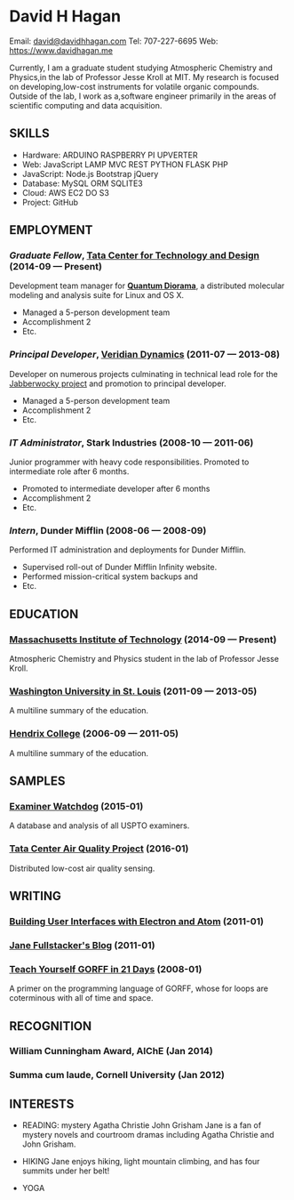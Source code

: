 David H Hagan
============
Email: david@davidhhagan.com
Tel: 707-227-6695
Web: https://www.davidhagan.me

Currently, I am a graduate student studying Atmospheric Chemistry and Physics,in the lab of Professor Jesse Kroll at MIT. My research is focused on developing,low-cost instruments for volatile organic compounds. Outside of the lab, I work as a,software engineer primarily in the areas of scientific computing and data acquisition.

## SKILLS

  - Hardware: ARDUINO RASPBERRY PI UPVERTER 
  - Web: JavaScript LAMP MVC REST PYTHON FLASK PHP 
  - JavaScript: Node.js Bootstrap jQuery 
  - Database: MySQL ORM SQLITE3 
  - Cloud: AWS EC2 DO S3 
  - Project: GitHub 

## EMPLOYMENT

### *Graduate Fellow*, [Tata Center for Technology and Design](https://area52.io/does-not-exist) (2014-09 — Present)

Development team manager for [**Quantum Diorama**](https://en.wikipedia.org/wiki/Vaporware), a distributed molecular modeling and analysis suite for Linux and OS X.
  - Managed a 5-person development team
  - Accomplishment 2
  - Etc.

### *Principal Developer*, [Veridian Dynamics](https://en.wikipedia.org/wiki/Better_Off_Ted#Plot) (2011-07 — 2013-08)

Developer on numerous projects culminating in technical lead role for the [Jabberwocky project](http://betteroffted.wikia.com/wiki/Jabberwocky) and promotion to principal developer.
  - Managed a 5-person development team
  - Accomplishment 2
  - Etc.

### *IT Administrator*, Stark Industries (2008-10 — 2011-06)

Junior programmer with heavy code responsibilities. Promoted to intermediate role after 6 months.
  - Promoted to intermediate developer after 6 months
  - Accomplishment 2
  - Etc.

### *Intern*, Dunder Mifflin (2008-06 — 2008-09)

Performed IT administration and deployments for Dunder Mifflin.
  - Supervised roll-out of Dunder Mifflin Infinity website.
  - Performed mission-critical system backups and 
  - Etc.




## EDUCATION

### [Massachusetts Institute of Technology](http://web.mit.edu) (2014-09 — Present)

Atmospheric Chemistry and Physics student in the lab of Professor Jesse Kroll.


### [Washington University in St. Louis](https://wustl.edu) (2011-09 — 2013-05)

A multiline summary of the education.


### [Hendrix College](https://www.hendrix.edu/) (2006-09 — 2011-05)

A multiline summary of the education.




## SAMPLES

### [Examiner Watchdog](https://examinerwatchdog.com) (2015-01)

A database and analysis of all USPTO examiners.

### [Tata Center Air Quality Project](https://tatacenter-airquality.mit.edu) (2016-01)

Distributed low-cost air quality sensing.


## WRITING

### [Building User Interfaces with Electron and Atom](http://codeproject.com/build-ui-electron-atom.aspx) (2011-01)



### [Jane Fullstacker's Blog](http://janef.me) (2011-01)



### [Teach Yourself GORFF in 21 Days](http://url.to.publication.com/blah) (2008-01)

A primer on the programming language of GORFF, whose for loops are coterminous with all of time and space.




## RECOGNITION

### William Cunningham Award, AIChE (Jan 2014)

### Summa cum laude, Cornell University (Jan 2012)




## INTERESTS

- READING: mystery Agatha Christie John Grisham 
Jane is a fan of mystery novels and courtroom dramas including Agatha Christie and John Grisham.

- HIKING
Jane enjoys hiking, light mountain climbing, and has four summits under her belt!

- YOGA


